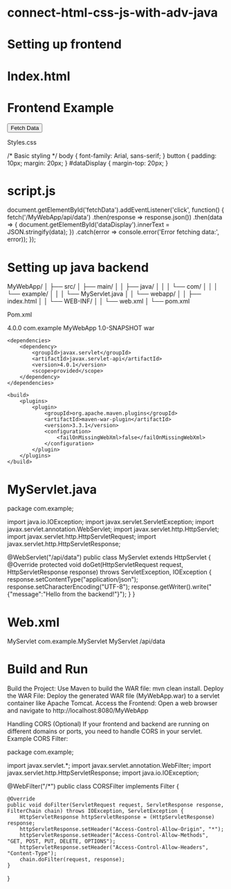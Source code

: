 # connect-html-css-js-with-adv-java

# Setting up frontend

# Index.html

<!DOCTYPE html>
<html lang="en">
<head>
    <meta charset="UTF-8">
    <title>Frontend Example</title>
    <link rel="stylesheet" href="styles.css">
</head>
<body>
    <h1>Frontend Example</h1>
    <button id="fetchData">Fetch Data</button>
    <div id="dataDisplay"></div>
    <script src="script.js"></script>
</body>
</html>

Styles.css

/* Basic styling */
body {
    font-family: Arial, sans-serif;
}
button {
    padding: 10px;
    margin: 20px;
}
#dataDisplay {
    margin-top: 20px;
}

# script.js

document.getElementById('fetchData').addEventListener('click', function() {
    fetch('/MyWebApp/api/data')
        .then(response => response.json())
        .then(data => {
            document.getElementById('dataDisplay').innerText = JSON.stringify(data);
        })
        .catch(error => console.error('Error fetching data:', error));
});


# Setting up java backend

MyWebApp/
│
├── src/
│   ├── main/
│   │   ├── java/
│   │   │   └── com/
│   │   │       └── example/
│   │   │           └── MyServlet.java
│   │   └── webapp/
│   │       ├── index.html
│   │       └── WEB-INF/
│   │           └── web.xml
│
└── pom.xml


Pom.xml

<project xmlns="http://maven.apache.org/POM/4.0.0" xmlns:xsi="http://www.w3.org/2001/XMLSchema-instance"
    xsi:schemaLocation="http://maven.apache.org/POM/4.0.0 http://www.apache.org/xsd/maven-4.0.0.xsd">
    <modelVersion>4.0.0</modelVersion>
    <groupId>com.example</groupId>
    <artifactId>MyWebApp</artifactId>
    <version>1.0-SNAPSHOT</version>
    <packaging>war</packaging>

    <dependencies>
        <dependency>
            <groupId>javax.servlet</groupId>
            <artifactId>javax.servlet-api</artifactId>
            <version>4.0.1</version>
            <scope>provided</scope>
        </dependency>
    </dependencies>

    <build>
        <plugins>
            <plugin>
                <groupId>org.apache.maven.plugins</groupId>
                <artifactId>maven-war-plugin</artifactId>
                <version>3.3.1</version>
                <configuration>
                    <failOnMissingWebXml>false</failOnMissingWebXml>
                </configuration>
            </plugin>
        </plugins>
    </build>
</project>

# MyServlet.java

package com.example;

import java.io.IOException;
import javax.servlet.ServletException;
import javax.servlet.annotation.WebServlet;
import javax.servlet.http.HttpServlet;
import javax.servlet.http.HttpServletRequest;
import javax.servlet.http.HttpServletResponse;

@WebServlet("/api/data")
public class MyServlet extends HttpServlet {
    @Override
    protected void doGet(HttpServletRequest request, HttpServletResponse response) throws ServletException, IOException {
        response.setContentType("application/json");
        response.setCharacterEncoding("UTF-8");
        response.getWriter().write("{\"message\":\"Hello from the backend!\"}");
    }
}

# Web.xml

<web-app xmlns="http://xmlns.jcp.org/xml/ns/javaee" xmlns:xsi="http://www.w3.org/2001/XMLSchema-instance"
    xsi:schemaLocation="http://xmlns.jcp.org/xml/ns/javaee http://xmlns.jcp.org/xml/ns/javaee/web-app_3_1.xsd"
    version="3.1">
    <servlet>
        <servlet-name>MyServlet</servlet-name>
        <servlet-class>com.example.MyServlet</servlet-class>
    </servlet>
    <servlet-mapping>
        <servlet-name>MyServlet</servlet-name>
        <url-pattern>/api/data</url-pattern>
    </servlet-mapping>
</web-app>


# Build and Run
Build the Project:
Use Maven to build the WAR file: mvn clean install.
Deploy the WAR File:
Deploy the generated WAR file (MyWebApp.war) to a servlet container like Apache Tomcat.
Access the Frontend:
Open a web browser and navigate to http://localhost:8080/MyWebApp

Handling CORS (Optional)
If your frontend and backend are running on different domains or ports, you need to handle CORS in your servlet.
Example CORS Filter:

package com.example;

import javax.servlet.*;
import javax.servlet.annotation.WebFilter;
import javax.servlet.http.HttpServletResponse;
import java.io.IOException;

@WebFilter("/*")
public class CORSFilter implements Filter {

    @Override
    public void doFilter(ServletRequest request, ServletResponse response, FilterChain chain) throws IOException, ServletException {
        HttpServletResponse httpServletResponse = (HttpServletResponse) response;
        httpServletResponse.setHeader("Access-Control-Allow-Origin", "*");
        httpServletResponse.setHeader("Access-Control-Allow-Methods", "GET, POST, PUT, DELETE, OPTIONS");
        httpServletResponse.setHeader("Access-Control-Allow-Headers", "Content-Type");
        chain.doFilter(request, response);
    }
}





